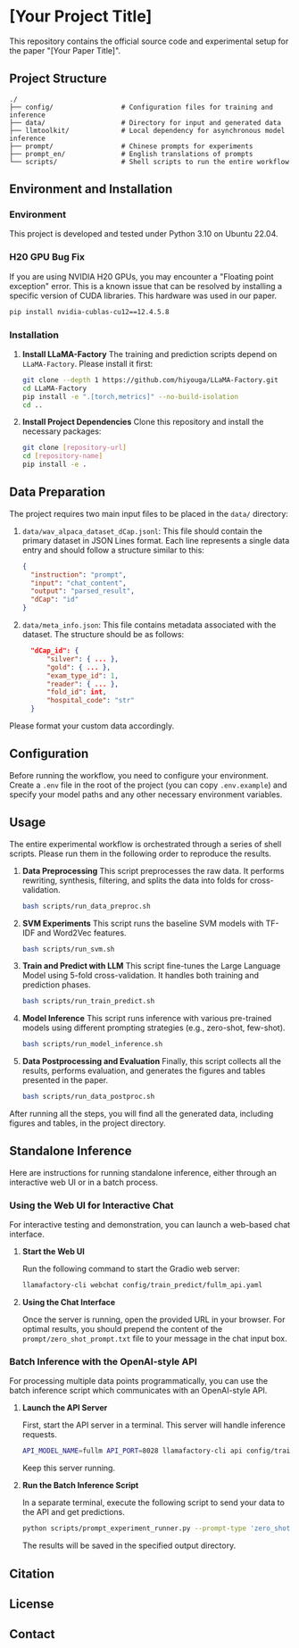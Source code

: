 # [Your Project Title]

This repository contains the official source code and experimental setup for the paper "[Your Paper Title]".

## Project Structure

```
./
├── config/                 # Configuration files for training and inference
├── data/                   # Directory for input and generated data
├── llmtoolkit/             # Local dependency for asynchronous model inference
├── prompt/                 # Chinese prompts for experiments
├── prompt_en/              # English translations of prompts
└── scripts/                # Shell scripts to run the entire workflow
```

## Environment and Installation

### Environment

This project is developed and tested under Python 3.10 on Ubuntu 22.04.

### H20 GPU Bug Fix

If you are using NVIDIA H20 GPUs, you may encounter a "Floating point exception" error. This is a known issue that can be resolved by installing a specific version of CUDA libraries. This hardware was used in our paper.
```bash
pip install nvidia-cublas-cu12==12.4.5.8
```

### Installation

1.  **Install LLaMA-Factory**
    The training and prediction scripts depend on `LLaMA-Factory`. Please install it first:
    ```bash
    git clone --depth 1 https://github.com/hiyouga/LLaMA-Factory.git
    cd LLaMA-Factory
    pip install -e ".[torch,metrics]" --no-build-isolation
    cd ..
    ```

2.  **Install Project Dependencies**
    Clone this repository and install the necessary packages:
    ```bash
    git clone [repository-url]
    cd [repository-name]
    pip install -e .
    ```

## Data Preparation

The project requires two main input files to be placed in the `data/` directory:

1.  `data/wav_alpaca_dataset_dCap.jsonl`: This file should contain the primary dataset in JSON Lines format. Each line represents a single data entry and should follow a structure similar to this:
    ```json
    {
      "instruction": "prompt",
      "input": "chat_content", 
      "output": "parsed_result",
      "dCap": "id"
    }
    ```

2.  `data/meta_info.json`: This file contains metadata associated with the dataset. The structure should be as follows:
    ```json
      "dCap_id": {
          "silver": { ... },
          "gold": { ... },
          "exam_type_id": 1,
          "reader": { ... },
          "fold_id": int,
          "hospital_code": "str"
      }
    ```

Please format your custom data accordingly.

## Configuration

Before running the workflow, you need to configure your environment. Create a `.env` file in the root of the project (you can copy `.env.example`) and specify your model paths and any other necessary environment variables.

## Usage

The entire experimental workflow is orchestrated through a series of shell scripts. Please run them in the following order to reproduce the results.

1.  **Data Preprocessing**
    This script preprocesses the raw data. It performs rewriting, synthesis, filtering, and splits the data into folds for cross-validation.
    ```bash
    bash scripts/run_data_preproc.sh
    ```

2.  **SVM Experiments**
    This script runs the baseline SVM models with TF-IDF and Word2Vec features.
    ```bash
    bash scripts/run_svm.sh
    ```

3.  **Train and Predict with LLM**
    This script fine-tunes the Large Language Model using 5-fold cross-validation. It handles both training and prediction phases.
    ```bash
    bash scripts/run_train_predict.sh
    ```

4.  **Model Inference**
    This script runs inference with various pre-trained models using different prompting strategies (e.g., zero-shot, few-shot).
    ```bash
    bash scripts/run_model_inference.sh
    ```

5.  **Data Postprocessing and Evaluation**
    Finally, this script collects all the results, performs evaluation, and generates the figures and tables presented in the paper.
    ```bash
    bash scripts/run_data_postproc.sh
    ```

After running all the steps, you will find all the generated data, including figures and tables, in the project directory.

## Standalone Inference

Here are instructions for running standalone inference, either through an interactive web UI or in a batch process.

### Using the Web UI for Interactive Chat

For interactive testing and demonstration, you can launch a web-based chat interface.

1.  **Start the Web UI**

    Run the following command to start the Gradio web server:
    ```bash
    llamafactory-cli webchat config/train_predict/fullm_api.yaml
    ```

2.  **Using the Chat Interface**

    Once the server is running, open the provided URL in your browser. For optimal results, you should prepend the content of the `prompt/zero_shot_prompt.txt` file to your message in the chat input box.

### Batch Inference with the OpenAI-style API

For processing multiple data points programmatically, you can use the batch inference script which communicates with an OpenAI-style API.

1.  **Launch the API Server**

    First, start the API server in a terminal. This server will handle inference requests.
    ```bash
    API_MODEL_NAME=fullm API_PORT=8028 llamafactory-cli api config/train_predict/fullm_api.yaml
    ```
    Keep this server running.

2.  **Run the Batch Inference Script**

    In a separate terminal, execute the following script to send your data to the API and get predictions.
    ```bash
    python scripts/prompt_experiment_runner.py --prompt-type 'zero_shot' --model 'fullm' --output-dir data/output/fullm-zero_shot
    ```
    The results will be saved in the specified output directory.

## Citation



## License



## Contact


